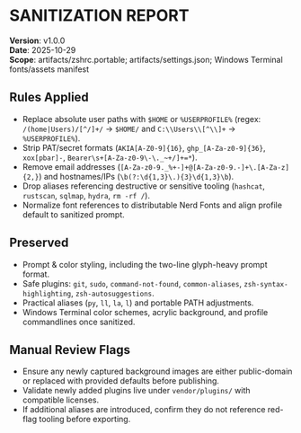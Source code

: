 # SANITIZATION REPORT

**Version**: v1.0.0  
**Date**: 2025-10-29  
**Scope**: artifacts/zshrc.portable; artifacts/settings.json; Windows Terminal fonts/assets manifest

## Rules Applied

- Replace absolute user paths with `$HOME` or `%USERPROFILE%` (regex: `/(home|Users)/[^/]+/` → `$HOME/` and `C:\\Users\\[^\\]+` → `%USERPROFILE%`).
- Strip PAT/secret formats (`AKIA[A-Z0-9]{16}`, `ghp_[A-Za-z0-9]{36}`, `xox[pbar]-`, `Bearer\s+[A-Za-z0-9\-\._~+/]+=*`).
- Remove email addresses (`[A-Za-z0-9._%+-]+@[A-Za-z0-9.-]+\.[A-Za-z]{2,}`) and hostnames/IPs (`\b(?:\d{1,3}\.){3}\d{1,3}\b`).
- Drop aliases referencing destructive or sensitive tooling (`hashcat`, `rustscan`, `sqlmap`, `hydra`, `rm -rf /`).
- Normalize font references to distributable Nerd Fonts and align profile default to sanitized prompt.

## Preserved

- Prompt & color styling, including the two-line glyph-heavy prompt format.
- Safe plugins: `git`, `sudo`, `command-not-found`, `common-aliases`, `zsh-syntax-highlighting`, `zsh-autosuggestions`.
- Practical aliases (`py`, `ll`, `la`, `l`) and portable PATH adjustments.
- Windows Terminal color schemes, acrylic background, and profile commandlines once sanitized.

## Manual Review Flags

- Ensure any newly captured background images are either public-domain or replaced with provided defaults before publishing.
- Validate newly added plugins live under `vendor/plugins/` with compatible licenses.
- If additional aliases are introduced, confirm they do not reference red-flag tooling before exporting.
